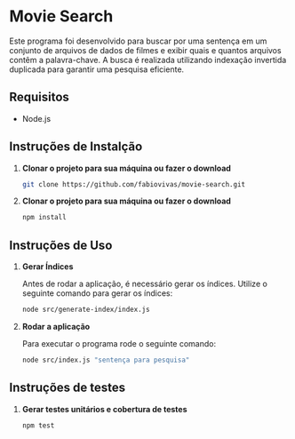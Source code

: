 # Movie Search

Este programa foi desenvolvido para buscar por uma sentença em um conjunto de arquivos de dados de filmes e exibir quais e quantos arquivos contêm a palavra-chave. A busca é realizada utilizando indexação invertida duplicada para garantir uma pesquisa eficiente.

## Requisitos

- Node.js

## Instruções de Instalção

1. **Clonar o projeto para sua máquina ou fazer o download**
    ```bash
   git clone https://github.com/fabiovivas/movie-search.git

2. **Clonar o projeto para sua máquina ou fazer o download**
    ```bash
   npm install

## Instruções de Uso

1. **Gerar Índices**

   Antes de rodar a aplicação, é necessário gerar os índices. Utilize o seguinte comando para gerar os índices:

   ```bash
   node src/generate-index/index.js

2. **Rodar a aplicação**

   Para executar o programa rode o seguinte comando:

   ```bash
   node src/index.js "sentença para pesquisa"

## Instruções de testes

1. **Gerar testes unitários e cobertura de testes**
    ```bash
   npm test
